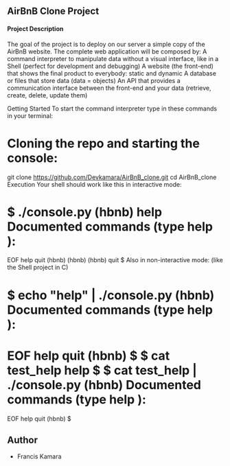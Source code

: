 ## AirBnB Clone Project
#### Project Description

 The goal of the project is to deploy on our server a simple copy of the AirBnB website. The complete web application will be composed by:
A command interpreter to manipulate data without a visual interface, like in a Shell (perfect for development and debugging)
A website (the front-end) that shows the final product to everybody: static and dynamic
A database or files that store data (data = objects)
An API that provides a communication interface between the front-end and your data (retrieve, create, delete, update them)

Getting Started
To start the command interpreter type in these commands in your terminal:

Cloning the repo and starting the console:
================================
git clone https://github.com/Devkamara/AirBnB_clone.git
cd AirBnB_clone
Execution
Your shell should work like this in interactive mode:

$ ./console.py
(hbnb) help
Documented commands (type help <topic>):
================================
EOF help quit
(hbnb)
(hbnb)
(hbnb) quit
$
Also in non-interactive mode: (like the Shell project in C)

$  echo "help" | ./console.py
(hbnb)
Documented commands (type help <topic>):
================================
EOF help quit
(hbnb)
$
$ cat test_help
help
$
$ cat test_help | ./console.py
(hbnb)
Documented commands (type help <topic>):
==============================
EOF help quit
(hbnb)
$

## Author
- Francis Kamara
